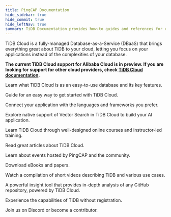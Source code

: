 ```yaml
---
title: PingCAP Documentation
hide_sidebar: true
hide_commit: true
hide_leftNav: true
summary: TiDB Documentation provides how-to guides and references for using TiDB Cloud, including data migration and application building. TiDB Cloud is a fully-managed Database-as-a-Service, offering easy access to the power of a cloud-native, distributed SQL database. TiDB is an open-source distributed SQL database with MySQL compatibility, horizontal scalability, and high availability. Developers can access documentation for application development and explore additional resources such as Learning Center, Playground, and community engagement opportunities.
---
```


<DocHomeContainer title="TiDB Documentation" subTitle="Explore the how-to guides and references you need to use TiDB Cloud, migrate data, and build your applications on the database." ctaLabel="Try TiDB Cloud Starter for Free" ctaLink="https://console.tidb.io/free-trial">

<DocHomeSection label="TiDB Cloud" anchor="tidb-cloud" id="tidb-cloud">

TiDB Cloud is a fully-managed Database-as-a-Service (DBaaS) that brings everything great about TiDB to your cloud, letting you focus on your applications instead of the complexities of your database.

**The current TiDB Cloud support for Alibaba Cloud is in preview. If you are looking for support for other cloud providers, check [TiDB Cloud documentation](https://docs.pingcap.com/tidbcloud).**

<DocHomeCardContainer>

<DocHomeCard href="/tidbcloud/tidb-cloud-intro" label="What is TiDB Cloud" icon="cloud-product-mauve">

Learn what TiDB Cloud is as an easy-to-use database and its key features.

</DocHomeCard>

<DocHomeCard href="/tidbcloud/tidb-cloud-quickstart" label="Get started with TiDB Cloud" icon="cloud-getstarted-mauve">

Guide for an easy way to get started with TiDB Cloud.

</DocHomeCard>

<DocHomeCard href="/tidbcloud/dev-guide-overview" label="Developer Guide" icon="cloud-developer-mauve">

Connect your application with the languages and frameworks you prefer.

</DocHomeCard>

<DocHomeCard href="/tidbcloud/vector-search-overview" label="Vector Search (Beta) in TiDB Cloud" icon="cloud-vector-mauve">

Explore native support of Vector Search in TiDB Cloud to build your AI application.

</DocHomeCard>

</DocHomeCardContainer>

</DocHomeSection>

<DocHomeSection label="More Resources" anchor="resources" id="resources">

<DocHomeCardContainer>

<DocHomeCard href="https://www.pingcap.com/education/" label="Learning Center" icon="global-tidb-education">

Learn TiDB Cloud through well-designed online courses and instructor-led training.

</DocHomeCard>

<DocHomeCard href="https://www.pingcap.com/blog/" label="Blog" icon="global-tidb-blog">

Read great articles about TiDB Cloud.

</DocHomeCard>

<DocHomeCard href="https://www.pingcap.com/event/" label="Events" icon="global-tidb-events">

Learn about events hosted by PingCAP and the community.

</DocHomeCard>

<DocHomeCard href="https://www.pingcap.com/ebook-whitepaper/" label="eBooks & Papers" icon="global-tidb-ebook">

Download eBooks and papers.

</DocHomeCard>

<DocHomeCard href="https://www.pingcap.com/videos/" label="Videos" icon="global-tidb-video">

Watch a compilation of short videos describing TiDB and various use cases.

</DocHomeCard>

<DocHomeCard href="https://ossinsight.io/" label="OSS Insight" icon="global-tidb-ossinsight">

A powerful insight tool that provides in-depth analysis of any GitHub repository, powered by TiDB Cloud.

</DocHomeCard>

<DocHomeCard href="https://play.tidbcloud.com/?utm_source=docs&utm_medium=home_more_resources" label="Playground" icon="global-tidb-playground">

Experience the capabilities of TiDB without registration.

</DocHomeCard>

<DocHomeCard href="https://discord.gg/DQZ2dy3cuc?utm_source=doc" label="Join our community on Discord" icon="global-tidb-discord" colspan="2" actionBtnLabel="Join Community" ctaGraphic="global-iso-hand">

Join us on Discord or become a contributor.

</DocHomeCard>

</DocHomeCardContainer>

</DocHomeSection>

</DocHomeContainer>
